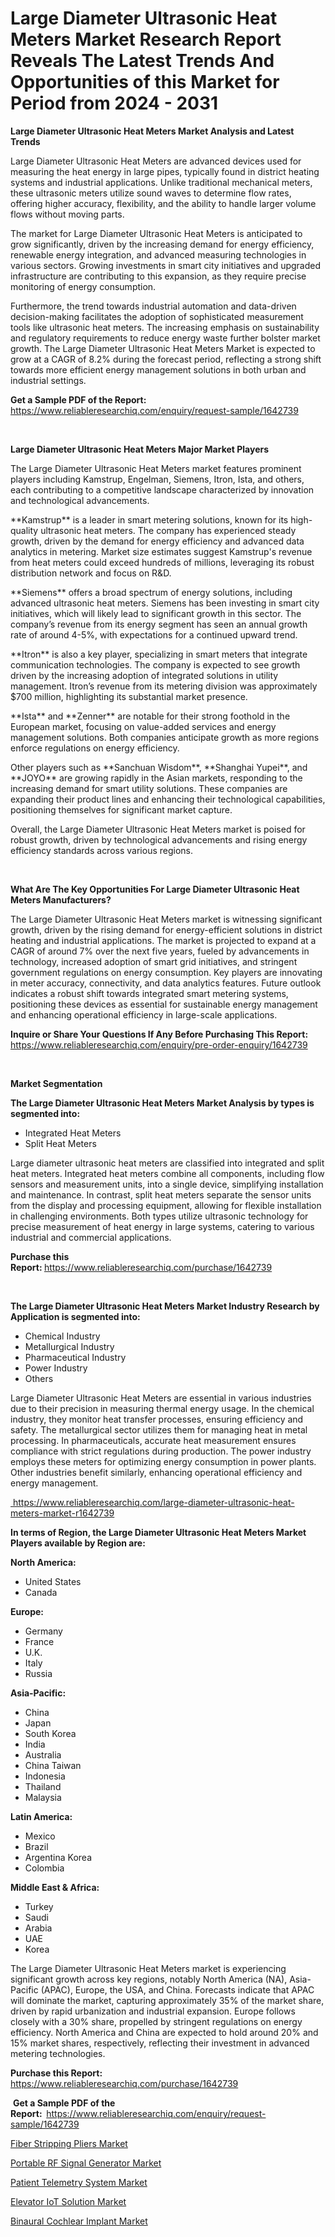 <p><h1>Large Diameter Ultrasonic Heat Meters Market Research Report Reveals The Latest Trends And Opportunities of this Market for Period from 2024 - 2031</h1></p><p><strong>Large Diameter Ultrasonic Heat Meters Market Analysis and Latest Trends</strong></p>
<p><p>Large Diameter Ultrasonic Heat Meters are advanced devices used for measuring the heat energy in large pipes, typically found in district heating systems and industrial applications. Unlike traditional mechanical meters, these ultrasonic meters utilize sound waves to determine flow rates, offering higher accuracy, flexibility, and the ability to handle larger volume flows without moving parts.</p><p>The market for Large Diameter Ultrasonic Heat Meters is anticipated to grow significantly, driven by the increasing demand for energy efficiency, renewable energy integration, and advanced measuring technologies in various sectors. Growing investments in smart city initiatives and upgraded infrastructure are contributing to this expansion, as they require precise monitoring of energy consumption.</p><p>Furthermore, the trend towards industrial automation and data-driven decision-making facilitates the adoption of sophisticated measurement tools like ultrasonic heat meters. The increasing emphasis on sustainability and regulatory requirements to reduce energy waste further bolster market growth. The Large Diameter Ultrasonic Heat Meters Market is expected to grow at a CAGR of 8.2% during the forecast period, reflecting a strong shift towards more efficient energy management solutions in both urban and industrial settings.</p></p>
<p><strong>Get a Sample PDF of the Report:&nbsp;</strong> <a href="https://www.reliableresearchiq.com/enquiry/request-sample/1642739?utm_campaign=103&utm_medium=2&utm_source=Github&utm_content=ia&utm_term=23102024&utm_id=large-diameter-ultrasonic-heat-meters">https://www.reliableresearchiq.com/enquiry/request-sample/1642739</a></p>
<p>&nbsp;</p>
<p><strong>Large Diameter Ultrasonic Heat Meters Major Market Players</strong></p>
<p><p>The Large Diameter Ultrasonic Heat Meters market features prominent players including Kamstrup, Engelman, Siemens, Itron, Ista, and others, each contributing to a competitive landscape characterized by innovation and technological advancements.</p><p>**Kamstrup** is a leader in smart metering solutions, known for its high-quality ultrasonic heat meters. The company has experienced steady growth, driven by the demand for energy efficiency and advanced data analytics in metering. Market size estimates suggest Kamstrup's revenue from heat meters could exceed hundreds of millions, leveraging its robust distribution network and focus on R&D.</p><p>**Siemens** offers a broad spectrum of energy solutions, including advanced ultrasonic heat meters. Siemens has been investing in smart city initiatives, which will likely lead to significant growth in this sector. The company’s revenue from its energy segment has seen an annual growth rate of around 4-5%, with expectations for a continued upward trend.</p><p>**Itron** is also a key player, specializing in smart meters that integrate communication technologies. The company is expected to see growth driven by the increasing adoption of integrated solutions in utility management. Itron’s revenue from its metering division was approximately $700 million, highlighting its substantial market presence.</p><p>**Ista** and **Zenner** are notable for their strong foothold in the European market, focusing on value-added services and energy management solutions. Both companies anticipate growth as more regions enforce regulations on energy efficiency.</p><p>Other players such as **Sanchuan Wisdom**, **Shanghai Yupei**, and **JOYO** are growing rapidly in the Asian markets, responding to the increasing demand for smart utility solutions. These companies are expanding their product lines and enhancing their technological capabilities, positioning themselves for significant market capture.</p><p>Overall, the Large Diameter Ultrasonic Heat Meters market is poised for robust growth, driven by technological advancements and rising energy efficiency standards across various regions.</p></p>
<p>&nbsp;</p>
<p><strong>What Are The Key Opportunities For Large Diameter Ultrasonic Heat Meters Manufacturers?</strong></p>
<p><p>The Large Diameter Ultrasonic Heat Meters market is witnessing significant growth, driven by the rising demand for energy-efficient solutions in district heating and industrial applications. The market is projected to expand at a CAGR of around 7% over the next five years, fueled by advancements in technology, increased adoption of smart grid initiatives, and stringent government regulations on energy consumption. Key players are innovating in meter accuracy, connectivity, and data analytics features. Future outlook indicates a robust shift towards integrated smart metering systems, positioning these devices as essential for sustainable energy management and enhancing operational efficiency in large-scale applications.</p></p>
<p><strong>Inquire or Share Your Questions If Any Before Purchasing This Report:</strong> <a href="https://www.reliableresearchiq.com/enquiry/pre-order-enquiry/1642739?utm_campaign=103&utm_medium=2&utm_source=Github&utm_content=ia&utm_term=23102024&utm_id=large-diameter-ultrasonic-heat-meters">https://www.reliableresearchiq.com/enquiry/pre-order-enquiry/1642739</a></p>
<p>&nbsp;</p>
<p><strong>Market Segmentation</strong></p>
<p><strong>The Large Diameter Ultrasonic Heat Meters Market Analysis by types is segmented into:</strong></p>
<p><ul><li>Integrated Heat Meters</li><li>Split Heat Meters</li></ul></p>
<p><p>Large diameter ultrasonic heat meters are classified into integrated and split heat meters. Integrated heat meters combine all components, including flow sensors and measurement units, into a single device, simplifying installation and maintenance. In contrast, split heat meters separate the sensor units from the display and processing equipment, allowing for flexible installation in challenging environments. Both types utilize ultrasonic technology for precise measurement of heat energy in large systems, catering to various industrial and commercial applications.</p></p>
<p><strong>Purchase this Report:&nbsp;</strong><a href="https://www.reliableresearchiq.com/purchase/1642739?utm_campaign=103&utm_medium=2&utm_source=Github&utm_content=ia&utm_term=23102024&utm_id=large-diameter-ultrasonic-heat-meters">https://www.reliableresearchiq.com/purchase/1642739</a></p>
<p>&nbsp;</p>
<p><strong>The Large Diameter Ultrasonic Heat Meters Market Industry Research by Application is segmented into:</strong></p>
<p><ul><li>Chemical Industry</li><li>Metallurgical Industry</li><li>Pharmaceutical Industry</li><li>Power Industry</li><li>Others</li></ul></p>
<p><p>Large Diameter Ultrasonic Heat Meters are essential in various industries due to their precision in measuring thermal energy usage. In the chemical industry, they monitor heat transfer processes, ensuring efficiency and safety. The metallurgical sector utilizes them for managing heat in metal processing. In pharmaceuticals, accurate heat measurement ensures compliance with strict regulations during production. The power industry employs these meters for optimizing energy consumption in power plants. Other industries benefit similarly, enhancing operational efficiency and energy management.</p></p>
<p><a href="https://www.reliableresearchiq.com/large-diameter-ultrasonic-heat-meters-market-r1642739?utm_campaign=103&utm_medium=2&utm_source=Github&utm_content=ia&utm_term=23102024&utm_id=large-diameter-ultrasonic-heat-meters">&nbsp;https://www.reliableresearchiq.com/large-diameter-ultrasonic-heat-meters-market-r1642739</a></p>
<p><strong>In terms of Region, the Large Diameter Ultrasonic Heat Meters Market Players available by Region are:</strong></p>
<p>
    <p> <strong> North America: </strong>
        <ul>
            <li>United States</li>
            <li>Canada</li>
        </ul>
        </p> 
    <p> <strong> Europe: </strong>
        <ul>
            <li>Germany</li>
            <li>France</li>
            <li>U.K.</li>
            <li>Italy</li>
            <li>Russia</li>
        </ul>
        </p> 
    <p> <strong> Asia-Pacific: </strong>
        <ul>
            <li>China</li>
            <li>Japan</li>
            <li>South Korea</li>
            <li>India</li>
            <li>Australia</li>
            <li>China Taiwan</li>
            <li>Indonesia</li>
            <li>Thailand</li>
            <li>Malaysia</li>
        </ul>
        </p> 
    <p> <strong> Latin America: </strong>
        <ul>
            <li>Mexico</li>
            <li>Brazil</li>
            <li>Argentina Korea</li>
            <li>Colombia</li>
        </ul>
        </p> 
    <p> <strong> Middle East & Africa: </strong>
        <ul>
            <li>Turkey</li>
            <li>Saudi</li>
            <li>Arabia</li>
            <li>UAE</li>
            <li>Korea</li>
        </ul>
    </p>
    </p>
<p><p>The Large Diameter Ultrasonic Heat Meters market is experiencing significant growth across key regions, notably North America (NA), Asia-Pacific (APAC), Europe, the USA, and China. Forecasts indicate that APAC will dominate the market, capturing approximately 35% of the market share, driven by rapid urbanization and industrial expansion. Europe follows closely with a 30% share, propelled by stringent regulations on energy efficiency. North America and China are expected to hold around 20% and 15% market shares, respectively, reflecting their investment in advanced metering technologies.</p></p>
<p><strong>Purchase this Report: </strong><a href="https://www.reliableresearchiq.com/purchase/1642739?utm_campaign=103&utm_medium=2&utm_source=Github&utm_content=ia&utm_term=23102024&utm_id=large-diameter-ultrasonic-heat-meters">https://www.reliableresearchiq.com/purchase/1642739</a></p>
<p>&nbsp;<strong>Get a Sample PDF of the Report:&nbsp;&nbsp;</strong><a href="https://www.reliableresearchiq.com/enquiry/request-sample/1642739?utm_campaign=103&utm_medium=2&utm_source=Github&utm_content=ia&utm_term=23102024&utm_id=large-diameter-ultrasonic-heat-meters">https://www.reliableresearchiq.com/enquiry/request-sample/1642739</a></p>
<p><strong></strong></p>
<p><p><a href="https://github.com/brookiqhurne/Market-Research-Report-List-1/blob/main/fiber-stripping-pliers-market.md?utm_campaign=103&utm_medium=2&utm_source=Github&utm_content=ia&utm_term=23102024&utm_id=large-diameter-ultrasonic-heat-meters">Fiber Stripping Pliers Market</a></p><p><a href="https://issuu.com/reportprime-2/docs/portable-rf-signal-generator-market_258cf0e976c4bc?utm_campaign=103&utm_medium=2&utm_source=Github&utm_content=ia&utm_term=23102024&utm_id=large-diameter-ultrasonic-heat-meters">Portable RF Signal Generator Market</a></p><p><a href="https://www.linkedin.com/pulse/patient-telemetry-system-market-research-report-forecast-iabee?utm_campaign=103&utm_medium=2&utm_source=Github&utm_content=ia&utm_term=23102024&utm_id=large-diameter-ultrasonic-heat-meters">Patient Telemetry System Market</a></p><p><a href="https://www.linkedin.com/pulse/regional-adaptations-global-elevator-iot-solution-market-096ve?utm_campaign=103&utm_medium=2&utm_source=Github&utm_content=ia&utm_term=23102024&utm_id=large-diameter-ultrasonic-heat-meters">Elevator IoT Solution Market</a></p><p><a href="https://github.com/radmanjxendrisczn/Market-Research-Report-List-1/blob/main/binaural-cochlear-implant-market.md?utm_campaign=103&utm_medium=2&utm_source=Github&utm_content=ia&utm_term=23102024&utm_id=large-diameter-ultrasonic-heat-meters">Binaural Cochlear Implant Market</a></p></p>